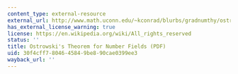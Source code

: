 ```yaml
---
content_type: external-resource
external_url: http://www.math.uconn.edu/~kconrad/blurbs/gradnumthy/ostrowskinumbfield.pdf
has_external_license_warning: true
license: https://en.wikipedia.org/wiki/All_rights_reserved
status: ''
title: Ostrowski's Theorem for Number Fields (PDF)
uid: 30f4cff7-8046-4584-9be8-90cae0399ee3
wayback_url: ''
---
```

